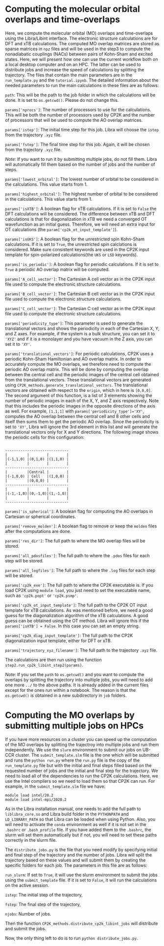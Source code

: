 # Computing the molecular orbital overlaps and time-overlaps

Here, we compute the molecular orbital (MO) overlaps and time-overlaps using the Libra/Libint interface. The electronic
structure calculations are for DFT and xTB calculations. The computed MO overlap matrices 
are stored as sparse matrices in `npz` files and will be used in the step3 to compute the nonadiabatic couplings (NACs) between pairs of
Kohn-Sham and excited states. Here, we will present how one can use the current workflow both on a local desktop computer 
and on an HPC. The latter can be used to distribute jobs and increase the speed of calculations by splitting the trajectory. 
The files that contain the main parameters are in the `run_template.py` and the `tutorial.ipynb`. The detailed information about 
the needed parameters to run the main calculations in these files are as follows:


`path`: This will be the path to the job folder in which the calculations will be done. It is set to `os.getcwd()`. Please do not change this.

`params['nprocs']`: The number of processors to use for the calculations. This will be both the number of processors used
by CP2K and the number of processors that will be used to compute the AO overlap matrices.

`params['istep']`: The initial time step for this job. Libra will choose the `istep` from the trajectory `.xyz` file.

`params['fstep']`: The final time step for this job. Again, it will be chosen from the trajectory `.xyz` file.

_*Note:*_ If you want to run it by submitting multiple jobs, do not fill them. Libra will automatically fill them based on the
number of jobs and the number of steps.

`params['lowest_orbital']`: The lowest number of orbital to be considered in the calculations. This value starts from 1.

`params['highest_orbital']`: The highest number of orbital to be considered in the calculations. This value starts from 1.

`params['isXTB']`: A boolean flag for xTB calculations. If it is set to `False` the DFT calculations will be considered. The difference between 
xTB and DFT calculations is that for diagonalization in xTB we need a converged OT wavefunction as an initial guess. Therefore,
we will need an extra input for OT calculations (the `param['cp2k_ot_input_template']`).

`params['isUKS']`: A boolean flag for the unrestricted spin Kohn-Sham calculations. If it is set to `True`, the unrestricted spin calclations is considered.
Make sure consistent keywords are used in the CP2K input template for spin-polarized calculations(the `UKS` or `LSD` keywords).

`params['is_periodic']`: A boolean flag for periodic calculations. If it is set to `True` a periodic AO overlap matrix will be computed.

`params['A_cell_vector']`: The Cartesian A cell vector as in the CP2K input file used to compute the electronic structure calculations.

`params['B_cell_vector']`: The Cartesian B cell vector as in the CP2K input file used to compute the electronic structure calculations.

`params['C_cell_vector']`: The Cartesian C cell vector as in the CP2K input file used to compute the electronic structure calculations.


`params['periodicity_type']`: This parameter is used to generate the translational vectors and shows the periodicity in each of the 
Cartesian X, Y, and Z axes. For example, if the system is a bulk structure, you can set it to `'XYZ'` and if it is a monolayer and you have vacuum in
the Z axis, you can set it to `'XY'`. 


`params['translational_vectors']`: For periodic calculations, CP2K uses a periodic Kohn-Sham Hamiltonian and AO overlap matrix. In order to
accurately compute the MO overlaps, we therefore need to compute the periodic AO overlap matrix. This will be done by computing the overlap between
the central cell and the periodic images of the central cell obtained from the translational vectors. These translational vectors are 
generated using `CP2K_methods.generate_translational_vectors`. The translational vectors are obtained with respect to the `origin`, which 
in here is `[0,0,0]`. The second argument of this function, is a list of 3 elements showing the number of periodic images in each of the 
X, Y, and Z axis respectively. Note that this includes the periodic images in the opposite directions of the axis as well. For example, `[1,1,1]` with 
`params['periodicity_type']='XY'`, computes the AO overlap between the central cell and 8 other cells and itself then sums them to get the periodic 
AO overlap. Since the periodicity is set to `'XY'`, Libra will ignore the 3rd element in this list and will generate the translational vectors 
only for X and Y directions. The following image shows the periodic cells for this configuration:
```

-----------------------------
|         |        |        |      
|(-1,1,0) |(0,1,0) |(1,1,0) |
|         |        |        |
-----------------------------
|         |Central |        |
|(-1,0,0) | Cell   |(1,0,0) |
|         |(0,0,0) |        |
-----------------------------
|         |        |        |
|(-1,-1,0)|(0,-1,0)|(1,-1,0)|
|         |        |        |
-----------------------------

```

`params['is_spherical']`: A boolean flag for computing the AO overlaps in Cartesian or spherical coordinates.

`params['remove_molden']`: A boolean flag to remove or keep the `molden` files after the computations are done.

`params['res_dir']`: The full path to where the MO overlap files will be stored. 

`params['all_pdosfiles']`: The full path to where the `.pdos` files for each step will be stored.

`params['all_logfiles']`: The full path to where the `.log` files for each step will be stored.

`params['cp2k_exe']`: The full path to where the CP2K executable is. If you load CP2K using `module load`, you just need to set the executable name,
 such as `'cp2k.popt'` or `'cp2k.psmp'`.

`params['cp2k_ot_input_template']`: The full path to the CP2K OT input template for xTB calculations. As was mentioned before, we need a good guess 
for the diagonalization algorithm of the xTB calculations. A good guess can be obtained using the OT method. Libra will ignore this if the 
`params['isXTB'] = False`. In this case you can set an empty string.

`params['cp2k_diag_input_template']`: The full path to the CP2K diagonalization input template, either for DFT or xTB.

`params['trajectory_xyz_filename']`: The full path to the trajectory `.xyz` file. 

The calculations are then run using the function `step2.run_cp2k_libint_step2(params)`.


_*Note:*_ If you set the `path` to `os.getcwd()` and you want to compute the overlaps by splitting the trajectory into multiple jobs, you will
need to add one more `../` to the above paths. It is already added in the current files except for the ones run within a notebook. The reason is that the 
`os.getcwd()` is obtained in a new subdirectory in `job` folders.


# Computing the MO overlaps by submitting multiple jobs on HPCs


If you have more resources on a cluster you can speed up the computation of the MO overlaps by splitting the trajectroy
into multiple jobs and run them independently.
We use the `slurm` environment to submit our jobs on UB-CCR cluster. The `submit_template.slm` file is the one which will be submitted and runs the
`python run.py` where the `run.py` file is the copy of the `run_template.py` file but with the initial and final steps filled
based on the requested number of jobs and the initial and final step for the trajectory. We need to load all of the dependencies to run the
CP2K calculations. Here, we use the Intel compilers so we need to load them so that CP2K can run. For example, in the `submit_template.slm` file
we have:
```
module load intel/20.2
module load intel-mpi/2020.2
```
As in the Libra installation manual, one needs to add the full path to `liblibra_core.so` and Libra build folder in the `PYTHONPATH` and `LD_LIBRARY_PATH`
so that Libra can be loaded when using Python. Also, you will need to activate the `conda` environment as well if it is not set in the `.bashrc` or 
`.bash_profile` file.
If you have added them to the `.bashrc`, the slurm will set them automatically but if not, you will need to set these paths
correctly in the slurm file.

The `distribute_jobs.py` is the file that you need modify by specifying initial and final step of the trajectory and the number of jobs.
Libra will split the trajectory based on these values and will submit them by creating the specific folders for each job. 
The parameters in this file are as follows:

`run_slurm`: If set to `True`, it will use the slurm environment to submit the jobs using the `submit_template` file. If it is set to `False`, it will run the
calculations on the active session.

`istep`: The initial step of the trajectory,

`fstep`: The final step of the trajectory,

`njobs`: Number of jobs.

Then the function `CP2K_methods.distribute_cp2k_libint_jobs` will distribute and submit the jobs.

Now, the only thing left to do is to run `python distribute_jobs.py`.






